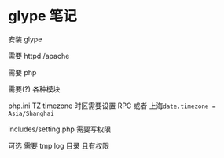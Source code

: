 # glype 笔记

安装 glype 

需要 httpd /apache

需要 php

需要(?) 各种模块

php.ini TZ timezone 时区需要设置 RPC 或者 上海`date.timezone = Asia/Shanghai `

includes/setting.php 需要写权限

可选 需要 tmp log 目录 且有权限